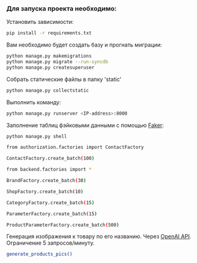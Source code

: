 ### Для запуска проекта необходимо:

Установить зависимости:

```bash
pip install -r requirements.txt
```

Вам необходимо будет создать базу и прогнать миграции:

```bash
python manage.py makemigrations
python manage.py migrate --run-syncdb 
python manage.py createsuperuser
```

Собрать статические файлы в папку 'static'
```bash
python manage.py collectstatic
```
Выполнить команду:

```bash
python manage.py runserver <IP-address>:8000
```


Заполнение таблиц фэйковыми данными с помощью [Faker](https://faker.readthedocs.io/en/master/index.html):
```bash
python manage.py shell  
```
```bash
from authorization.factories import ContactFactory

ContactFactory.create_batch(100)
```
```bash
from backend.factories import *

BrandFactory.create_batch(30)

ShopFactory.create_batch(10)

CategoryFactory.create_batch(15)

ParameterFactory.create_batch(15)

ProductParameterFactory.create_batch(500)
```
Генерация изображения к товару по его названию. Через [OpenAI API](https://platform.openai.com/docs/guides/images/image-generation-beta).
Ограничение 5 запросов/минуту. 
```bash
generate_products_pics()
```